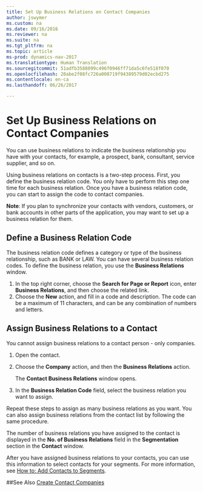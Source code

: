 ```yaml
---
title: Set Up Business Relations on Contact Companies
author: jswymer
ms.custom: na
ms.date: 09/16/2016
ms.reviewer: na
ms.suite: na
ms.tgt_pltfrm: na
ms.topic: article
ms-prod: dynamics-nav-2017
ms.translationtype: Human Translation
ms.sourcegitcommit: 51adfb3588099c496f0946ff71da5c6fe518f070
ms.openlocfilehash: 20abe2f08fc726a008719f94389579d02ecbd275
ms.contentlocale: en-ca
ms.lasthandoff: 06/26/2017

---
```

# <a name="set-up-business-relations-on-contact-companies"></a>Set Up Business Relations on Contact Companies
You can use business relations to indicate the business relationship you have with your contacts, for example, a prospect, bank, consultant, service supplier, and so on.

Using business relations on contacts is a two-step process. First, you define the business relation code. You only have to perform this step one time for each business relation. Once you have a business relation code, you can start to assign the code to contact companies.

**Note**: If you plan to synchronize your contacts with vendors, customers, or bank accounts in other parts of the application, you may want to set up a business relation for them.

## <a name="define-a-business-relation-code"></a>Define a Business Relation Code
The business relation code defines a category or type of the business relationship, such as BANK or LAW. You can have several business relation codes. To define the business relation, you use the **Business Relations** window.

1. In the top right corner, choose the **Search for Page or Report** icon, enter **Business Relations**, and then choose the related link.
2. Choose the **New** action, and fill in a code and description. The code can be a maximum of 11 characters, and can be any combination of numbers and letters.

## <a name="assign-business-relations-to-a-contact"></a>Assign Business Relations to a Contact
You cannot assign business relations to a contact person - only companies.

1. Open the contact.
2. Choose the **Company** action, and then the **Business Relations** action.

    The **Contact Business Relations** window opens.
3. In the **Business Relation Code** field, select the business relation you want to assign.

Repeat these steps to assign as many business relations as you want. You can also assign business relations from the contact list by following the same procedure.

The number of business relations you have assigned to the contact is displayed in the **No. of Business Relations** field in the **Segmentation** section in the **Contact** window.

After you have assigned business relations to your contacts, you can use this information to select contacts for your segments. For more information, see [How to: Add Contacts to Segments](marketing-add-contact-segment.md).

##<a name="see-also"></a>See Also
[Create Contact Companies](marketing-create-contact-companies.md)

